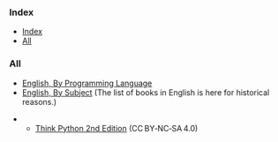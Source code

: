 ### Index

- [Index](#index)
- [All](#all)


### All

* [English, By Programming Language](free-programming-books-langs.md)
* [English, By Subject](free-programming-books-subjects.md)
  (The list of books in English is here for historical reasons.)
+ * [Think Python 2nd Edition](https://greenteapress.com/wp/think-python-2e/) (CC BY‑NC‑SA 4.0)
